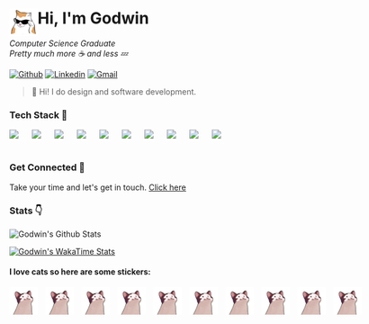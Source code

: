# <img src="assets/gifs/cool_cat.gif" align="left" width="50px"> Hi, I'm Godwin

<em>Computer Science Graduate</em>
<br/>
<em>Pretty much more ☕ and less 💤 </em>

[![Github](https://img.shields.io/badge/-Github-000?style=flat&logo=Github&logoColor=white)](https://github.com/OnePewStrike)
[![Linkedin](https://img.shields.io/badge/-LinkedIn-blue?style=flat&logo=Linkedin&logoColor=white)](https://www.linkedin.com/in/godwin-duliente/)
[![Gmail](https://img.shields.io/badge/-Gmail-c14438?style=flat&logo=Gmail&logoColor=white)](mailto:rualgodwin@gmail.com)


> 👋 Hi! I do design and software development.

### Tech Stack 💪 

<img align="left" width="30px" style="padding-right: 10px;" src="https://cdn.jsdelivr.net/gh/devicons/devicon/icons/react/react-original.svg" />
<img align="left" width="30px" style="padding-right: 10px;" src="https://cdn.jsdelivr.net/gh/devicons/devicon@latest/icons/laravel/laravel-original.svg"/>
<img align="left" width="30px" style="padding-right: 10px;" src="https://cdn.jsdelivr.net/gh/devicons/devicon/icons/nodejs/nodejs-original.svg"/>
<img align="left" width="30px" style="padding-right: 10px;" src="https://cdn.jsdelivr.net/gh/devicons/devicon@latest/icons/typescript/typescript-original.svg"/>
<img align="left" width="30px" style="padding-right: 10px;" src="https://cdn.jsdelivr.net/gh/devicons/devicon/icons/tailwindcss/tailwindcss-original-wordmark.svg"/>
<img align="left" width="30px" style="padding-right: 10px;" src="https://cdn.jsdelivr.net/gh/devicons/devicon/icons/sass/sass-original.svg"/>
<img align="left" width="30px" style="padding-right: 10px;" src="https://cdn.jsdelivr.net/gh/devicons/devicon/icons/docker/docker-original.svg"/>
<img align="left" width="30px" style="padding-right: 10px;" src="https://cdn.jsdelivr.net/gh/devicons/devicon/icons/figma/figma-original.svg"/>
<img align="left" width="30px" style="padding-right: 10px;" src="https://cdn.jsdelivr.net/gh/devicons/devicon@latest/icons/pytorch/pytorch-original.svg"/>
<img align="left" width="30px" style="padding-right: 10px;" src="https://cdn.jsdelivr.net/gh/devicons/devicon/icons/opencv/opencv-original.svg"/>

<br />
<br />

### Get Connected 🏃

Take your time and let's get in touch. [Click here](https://godoin.github.io/StaticContactPage/)

<!--
<div style="display:flex; gap:1em;">
  <a href="https://www.linkedin.com/in/godwin-duliente/"><img align="left" width="30px" src="https://cdn.jsdelivr.net/gh/devicons/devicon/icons/linkedin/linkedin-original.svg" /></a>
  <a href="https://github.com/OnePewStrike"><img align="left" width="30px" src="https://cdn.jsdelivr.net/gh/devicons/devicon/icons/github/github-original.svg" /></a>
  <a href="#"><img align="left" width="30px" src="https://cdn.jsdelivr.net/gh/devicons/devicon/icons/facebook/facebook-original.svg" /></a>
</div>


<br />

#
-->

### Stats 👇

![Godwin's Github Stats](https://github-readme-stats.vercel.app/api?username=godoin&theme=darcula&show_icons=true)

[![Godwin's WakaTime Stats](https://github-readme-stats.vercel.app/api/wakatime?username=godoin&theme=darcula)](https://github.com/anuraghazra/github-readme-stats)

#### I love cats so here are some stickers:
<div style="display:flex; gap:1em;">
  <img src="assets/gifs/cat_vibing_5.gif" width="50px"> 
  <img src="assets/gifs/cat_vibing_5.gif" width="50px"> 
  <img src="assets/gifs/cat_vibing_5.gif" width="50px"> 
  <img src="assets/gifs/cat_vibing_5.gif" width="50px"> 
  <img src="assets/gifs/cat_vibing_5.gif" width="50px"> 
  <img src="assets/gifs/cat_vibing_5.gif" width="50px"> 
  <img src="assets/gifs/cat_vibing_5.gif" width="50px"> 
  <img src="assets/gifs/cat_vibing_5.gif" width="50px"> 
  <img src="assets/gifs/cat_vibing_5.gif" width="50px"> 
  <img src="assets/gifs/cat_vibing_5.gif" width="50px"> 
</div>

<!--
<div style="display:flex; gap:1em;">
  <img src="assets/gifs/cat_vibing.gif" width="50px"> 
  <img src="assets/gifs/cat_vibing_1.gif" width="50px"> 
  <img src="assets/gifs/cat_vibing_2.gif" width="50px"> 
  <img src="assets/gifs/cat_vibing_3.gif" width="50px"> 
  <img src="assets/gifs/cat_vibing_4.gif" width="50px"> 
  <img src="assets/gifs/cat_vibing_5.gif" width="50px"> 
  <img src="assets/gifs/cat_vibing_6.gif" width="50px"> 
  <img src="assets/gifs/cat_vibing_7.gif" width="50px"> 
  <img src="assets/gifs/cat_vibing_8.gif" width="50px"> 
  <img src="assets/gifs/cat_vibing_9.gif" width="50px"> 
  <img src="assets/gifs/cat_vibing_10.gif" width="50px"> 
  <img src="assets/gifs/cat_vibing_11.gif" width="50px">   
</div>
-->


<!-- <p align="center" style="font-style:italic;">Hii</p> -->


<!-- ### Languages

<div style="display:flex; gap:1em;">
  <img align="left" width="30px" src="https://cdn.jsdelivr.net/gh/devicons/devicon/icons/html5/html5-original.svg" >        
  <img align="left" width="30px" src="https://cdn.jsdelivr.net/gh/devicons/devicon/icons/css3/css3-original.svg"/>
  <img align="left" width="30px" src="https://cdn.jsdelivr.net/gh/devicons/devicon/icons/javascript/javascript-original.svg"/>
  <img align="left" width="30px" src="https://cdn.jsdelivr.net/gh/devicons/devicon/icons/php/php-original.svg"/>
  <img align="left" width="30px" src="https://cdn.jsdelivr.net/gh/devicons/devicon/icons/mysql/mysql-original.svg"/>
  <img align="left" width="30px" src="https://cdn.jsdelivr.net/gh/devicons/devicon/icons/python/python-original.svg"/>
  <img align="left" width="30px" src="https://cdn.jsdelivr.net/gh/devicons/devicon/icons/c/c-original.svg"/>
  <img align="left" width="30px" src="https://cdn.jsdelivr.net/gh/devicons/devicon/icons/cplusplus/cplusplus-original.svg"/>
  <img align="left" width="30px" src="https://cdn.jsdelivr.net/gh/devicons/devicon/icons/typescript/typescript-original.svg"/>
</div> --> 
